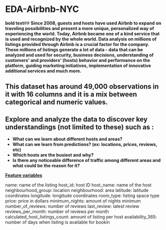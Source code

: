 # EDA-Airbnb-NYC
**bold text**## <b> Since 2008, guests and hosts have used Airbnb to expand on traveling possibilities and present a more unique, personalized way of experiencing the world. Today, Airbnb became one of a kind service that is used and recognized by the whole world. Data analysis on millions of listings provided through Airbnb is a crucial factor for the company. These millions of listings generate a lot of data - data that can be analyzed and used for security, business decisions, understanding of customers' and providers' (hosts) behavior and performance on the platform, guiding marketing initiatives, implementation of innovative additional services and much more. </b>

## <b>This dataset has around 49,000 observations in it with 16 columns and it is a mix between categorical and numeric values. </b>

## <b> Explore and analyze the data to discover key understandings (not limited to these) such as : 
* What can we learn about different hosts and areas?
* What can we learn from predictions? (ex: locations, prices, reviews, etc)
* Which hosts are the busiest and why?
* Is there any noticeable difference of traffic among different areas and what could be the reason for it? </b>

<b><u>Feature variables</b></u>

name: name of the listing
host_id: host ID
host_name: name of the host
neighbourhood_group: location
neighbourhood: area
latitude: latitude coordinates
longitude: longitude coordinates
room_type: listing space type
price: price in dollars
minimum_nights: amount of nights minimum
number_of_reviews: number of reviews
last_review: latest review
reviews_per_month: number of reviews per month
calculated_host_listings_count: amount of listing per host
availability_365: number of days when listing is available for bookin
